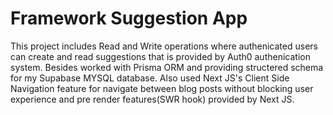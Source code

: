 # Framework Suggestion App
This project includes Read and Write operations where authenicated users can create and read suggestions that is provided by Auth0 authenication system. Besides worked with Prisma ORM and providing structered schema for my Supabase MYSQL database. Also used Next JS's Client Side Navigation feature for navigate between blog posts without blocking user experience and pre render features(SWR hook) provided by Next JS.

